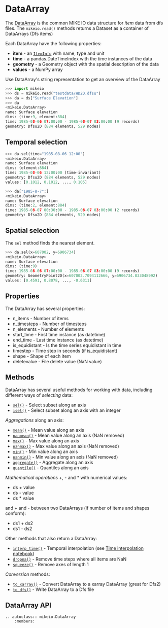 # DataArray

The [DataArray](DataArray) is the common MIKE IO data structure 
for *item* data from dfs files. 
The `mikeio.read()` methods returns a Dataset as a container of DataArrays (Dfs items)

Each DataArray have the following properties:
* **item** - an  [`ItemInfo`](ItemInfo) with name, type and unit
* **time** - a pandas.DateTimeIndex with the time instances of the data
* **geometry** - a Geometry object with the spatial description of the data
* **values** - a NumPy array

Use DataArray's string representation to get an overview of the DataArray


```python
>>> import mikeio
>>> ds = mikeio.read("testdata/HD2D.dfsu")
>>> da = ds["Surface Elevation"]
>>> da
<mikeio.DataArray>
name: Surface elevation
dims: (time:9, element:884)
time: 1985-08-06 07:00:00 - 1985-08-07 03:00:00 (9 records)
geometry: Dfsu2D (884 elements, 529 nodes)
```


## Temporal selection

```python
>>> da.sel(time="1985-08-06 12:00")
<mikeio.DataArray>
name: Surface elevation
dims: (element:884)
time: 1985-08-06 12:00:00 (time-invariant)
geometry: Dfsu2D (884 elements, 529 nodes)
values: [0.1012, 0.1012, ..., 0.105]

>>> da["1985-8-7":]
<mikeio.DataArray>
name: Surface elevation
dims: (time:2, element:884)
time: 1985-08-07 00:30:00 - 1985-08-07 03:00:00 (2 records)
geometry: Dfsu2D (884 elements, 529 nodes)

```

## Spatial selection

The `sel` method finds the nearest element.

```python
>>> da.sel(x=607002, y=6906734)
<mikeio.DataArray>
name: Surface elevation
dims: (time:9)
time: 1985-08-06 07:00:00 - 1985-08-07 03:00:00 (9 records)
geometry: GeometryPoint2D(x=607002.7094112666, y=6906734.833048992)
values: [0.4591, 0.8078, ..., -0.6311]
```

## Properties

The DataArray has several properties:

* n_items - Number of items
* n_timesteps - Number of timesteps
* n_elements - Number of elements
* start_time - First time instance (as datetime)
* end_time - Last time instance (as datetime)
* is_equidistant - Is the time series equidistant in time
* timestep - Time step in seconds (if is_equidistant)
* shape - Shape of each item
* deletevalue - File delete value (NaN value)



## Methods

DataArray has several useful methods for working with data, 
including different ways of *selecting* data:

* [`sel()`](DataArray.sel) - Select subset along an axis
* [`isel()`](DataArray.isel) - Select subset along an axis with an integer

*Aggregations* along an axis:

* [`mean()`](DataArray.mean) - Mean value along an axis
* [`nanmean()`](DataArray.nanmean) - Mean value along an axis (NaN removed)
* [`max()`](DataArray.max) - Max value along an axis
* [`nanmax()`](DataArray.nanmax) - Max value along an axis (NaN removed)
* [`min()`](DataArray.min) - Min value along an axis
* [`nanmin()`](DataArray.nanmin) - Min value along an axis (NaN removed)
* [`aggregate()`](DataArray.aggregate) - Aggregate along an axis
* [`quantile()`](DataArray.quantile) - Quantiles along an axis

*Mathematical operations* +, - and * with numerical values:

* ds + value
* ds - value
* ds * value

and + and - between two DataArrays (if number of items and shapes conform):

* ds1 + ds2
* ds1 - ds2

Other methods that also return a DataArray:

* [`interp_time()`](DataArray.interp_time) - Temporal interpolation (see [Time interpolation notebook](https://nbviewer.jupyter.org/github/DHI/mikeio/blob/main/notebooks/Time%20interpolation.ipynb))
* [`dropna()`](DataArray.dropna) - Remove time steps where all items are NaN
* [`squeeze()`](DataArray.squeeze) - Remove axes of length 1

*Conversion* methods:

* [`to_xarray()`](DataArray.to_xarray) - Convert DataArray to a xarray DataArray (great for Dfs2)
* [`to_dfs()`](DataArray.to_dfs) - Write DataArray to a Dfs file


## DataArray API

```{eval-rst}
.. autoclass:: mikeio.DataArray
	:members:
```